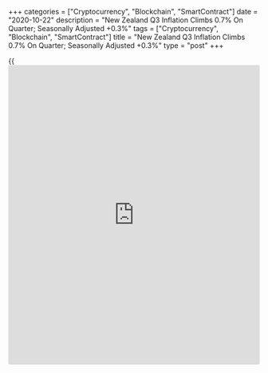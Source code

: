 +++
categories = ["Cryptocurrency", "Blockchain", "SmartContract"]
date = "2020-10-22"
description = "New Zealand Q3 Inflation Climbs 0.7% On Quarter; Seasonally Adjusted +0.3%"
tags = ["Cryptocurrency", "Blockchain", "SmartContract"]
title = "New Zealand Q3 Inflation Climbs 0.7% On Quarter; Seasonally Adjusted +0.3%"
type = "post"
+++

{{<iframe id="large-banner" src="https://www.bounty.group/#slide=17.0" width="100%" height="600" scrolling="no" style="border: 0px solid rgb(216, 221, 230); border-radius: 3px;">}}

Consumer prices in New Zealand rose 0.7 percent on quarter in the third
quarter of 2020, Statistics New Zealand said on Friday.

That was shy of expectations for an increase of 0.9 percent on quarter
following the 0.5 percent contraction in the three months prior.

Seasonally adjusted, inflation was up 0.3 percent on quarter.

Individually, food rose 1.2 percent, influenced by higher prices for
fruit and vegetables (up 12 percent seasonally adjusted).

Housing and household utilities prices rose 0.6 percent, influenced by
higher prices for property rates and related services (up 2.9 percent).

Household contents and services rose 2.1 percent, influenced by
household appliances (up 5.5 percent).

Transport rose 0.7 percent, influenced by private transport supplies and
services (up 1.4 percent).

On a yearly basis, consumer prices were up 1.4 percent - again missing
forecasts for a gain of 1.7 percent and slowing from 1.5 percent in the
previous three months.

Food again was the biggest factor, increasing 3.7 percent on year. This
was driven by a 15 percent price increase in fruit and vegetables, a 3.8
percent increase in restaurant meals and ready-to-eat foods, and a 1.3
percent increase in grocery foods for the year ending September 2020.

Housing and household utilities was another leading contributor to the
annual CPI, increasing by 2.6 percent. The rise in this group was
influenced by higher prices for rents, purchase of housing, and property
rates and related services.

Actual rentals for housing increased 3.1 percent nationwide in the year
to September 2020. Regionally, rental prices increased 1.6 percent in
Auckland, 5.1 percent in Wellington, and 1.6 percent in Canterbury.

Alcoholic beverages and tobacco increased 5.1 percent for the year, with
cigarettes and tobacco up 11 percent.

For comments and feedback [contact](https://www.playgroundfx.com/contact/): editorial@rtt[news](https://www.letsplayfx.com/blog/forex-news-website/).com

[Economic News][1]

 **What parts of the world are seeing the best (and worst) economic
performances lately? Click[here][2] to check out our [Econ Scorecard][2]
and find out! See up-to-the-moment [ranking](https://www.playgroundfx.com/blog/crypto-exchange-ranking/)s for the best and worst
performers in [GDP][3], [unemployment rate][4], [inflation][5] and much
more.**

   1. www.rtt[news](https://www.letsplayfx.com/blog/forex-news-website/).com/Content/EconomicNews.aspx
   2. www.rtt[news](https://www.letsplayfx.com/blog/forex-news-website/).com/economic-scorecard/world-rank/PPI/highest-performance.aspx
   3. www.rtt[news](https://www.letsplayfx.com/blog/forex-news-website/).com/economic-scorecard/world-rank/GDP/highest-performance.aspx
   4. www.rtt[news](https://www.letsplayfx.com/blog/forex-news-website/).com/economic-scorecard/world-rank/unemployment-rate/lowest-performance.aspx
   5. www.rtt[news](https://www.letsplayfx.com/blog/forex-news-website/).com/economic-scorecard/world-rank/CPI/highest-performance.aspx